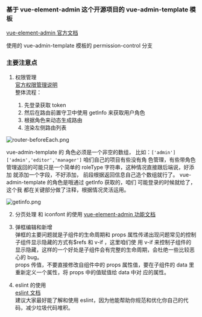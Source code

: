 ### 基于 vue-element-admin 这个开源项目的 vue-admin-template 模板

[vue-element-admin 官方文档](https://panjiachen.github.io/vue-element-admin-site/zh/guide/)

使用的 vue-admin-template 模板的 permission-control 分支

### 主要注意点

1. 权限管理  
    [官方权限管理说明](https://panjiachen.github.io/vue-element-admin-site/zh/guide/essentials/permission.html)  
    整体流程：

   1. 先登录获取 token
   2. 然后在路由前置守卫中使用 getInfo 来获取用户角色
   3. 根据角色来动态生成路由
   4. 渲染左侧路由列表

![router-beforeEach.png](https://i.loli.net/2021/04/30/gBEIrXvCFmJtfaQ.png)

vue-admin-template 的 角色必须是一个非空的数组， 比如：`['admin'] ['admin','editor','manager']` 咱们自己的项目有些没有角
色管理，有些带角色管理返回的可能只是一个简单的 roleType 字符串，这种情况直接跟后端说，好添加 就添加一个字段，不好添加，
前段根据返回信息自己造个数组就行了。 vue-admin-template 的角色是哦通过 getInfo 获取的，咱们 可能登录的时候就给了，这个我
都在关键部分做了注释，根据情况灵活运用。

![getinfo.png](https://i.loli.net/2021/04/30/o8eKvTwHYkyVU75.png)

2. 分页处理 和 iconfont 的使用
   [vue-element-admin 功能文档](https://panjiachen.github.io/vue-element-admin-site/zh/feature/component/svg-icon.html)

3. 弹框编辑和新增  
   弹框的主要问题就是子组件的生命周期和 props 属性传递出现问题常见的控制子组件显示隐藏的方式有$refs 和 v-if ，这里咱们使
   用 v-if 来控制子组件的显示隐藏，这样的一个好处是子组件会有完整的生命周期，会杜绝一些比较恶心的 bug。  
    props 传值，不要直接修改自组件中的 props 属性值，要在子组件的 data 里重新定义一个属性，将 props 中的值赋值给 data 中对
   应的属性。
4. eslint 的使用  
   [eslint 文档](https://eslint.bootcss.com/docs/user-guide/getting-started)  
    建议大家最好能了解和使用 eslint，因为他能帮助你规范和优化你自己的代码，减少垃圾代码堆积。
